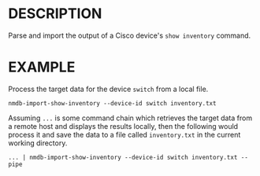 DESCRIPTION
===========

Parse and import the output of a Cisco device's `show inventory` command.


EXAMPLE
=======

Process the target data for the device `switch` from a local file.
```
nmdb-import-show-inventory --device-id switch inventory.txt
```

Assuming `...` is some command chain which retrieves the target data from a
remote host and displays the results locally, then the following would process
it and save the data to a file called `inventory.txt` in the current working
directory.
```
... | nmdb-import-show-inventory --device-id switch inventory.txt --pipe
```
